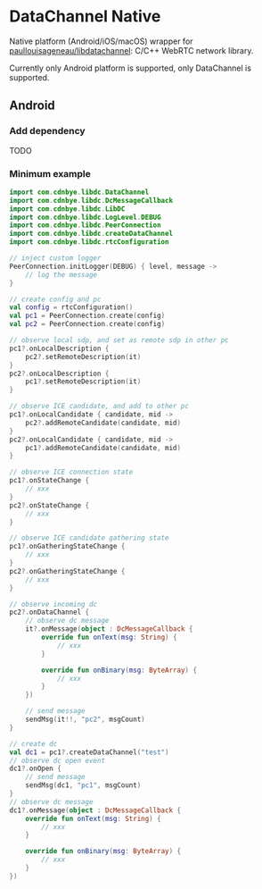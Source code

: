 # DataChannel Native

Native platform (Android/iOS/macOS) wrapper for [paullouisageneau/libdatachannel](https://github.com/paullouisageneau/libdatachannel): C/C++ WebRTC network library.

Currently only Android platform is supported, only DataChannel is supported.

## Android

### Add dependency

TODO

### Minimum example

```kotlin
import com.cdnbye.libdc.DataChannel
import com.cdnbye.libdc.DcMessageCallback
import com.cdnbye.libdc.LibDC
import com.cdnbye.libdc.LogLevel.DEBUG
import com.cdnbye.libdc.PeerConnection
import com.cdnbye.libdc.createDataChannel
import com.cdnbye.libdc.rtcConfiguration

// inject custom logger
PeerConnection.initLogger(DEBUG) { level, message ->
    // log the message
}

// create config and pc
val config = rtcConfiguration()
val pc1 = PeerConnection.create(config)
val pc2 = PeerConnection.create(config)

// observe local sdp, and set as remote sdp in other pc
pc1?.onLocalDescription {
    pc2?.setRemoteDescription(it)
}
pc2?.onLocalDescription {
    pc1?.setRemoteDescription(it)
}

// observe ICE candidate, and add to other pc
pc1?.onLocalCandidate { candidate, mid ->
    pc2?.addRemoteCandidate(candidate, mid)
}
pc2?.onLocalCandidate { candidate, mid ->
    pc1?.addRemoteCandidate(candidate, mid)
}

// observe ICE connection state
pc1?.onStateChange {
    // xxx
}
pc2?.onStateChange {
    // xxx
}

// observe ICE candidate gathering state
pc1?.onGatheringStateChange {
    // xxx
}
pc2?.onGatheringStateChange {
    // xxx
}

// observe incoming dc
pc2?.onDataChannel {
    // observe dc message
    it?.onMessage(object : DcMessageCallback {
        override fun onText(msg: String) {
            // xxx
        }

        override fun onBinary(msg: ByteArray) {
            // xxx
        }
    })

    // send message
    sendMsg(it!!, "pc2", msgCount)
}

// create dc
val dc1 = pc1?.createDataChannel("test")
// observe dc open event
dc1?.onOpen {
    // send message
    sendMsg(dc1, "pc1", msgCount)
}
// observe dc message
dc1?.onMessage(object : DcMessageCallback {
    override fun onText(msg: String) {
        // xxx
    }

    override fun onBinary(msg: ByteArray) {
        // xxx
    }
})
```
